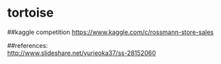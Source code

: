 # tortoise

##kaggle competition 
https://www.kaggle.com/c/rossmann-store-sales  

##references:  
http://www.slideshare.net/yurieoka37/ss-28152060
